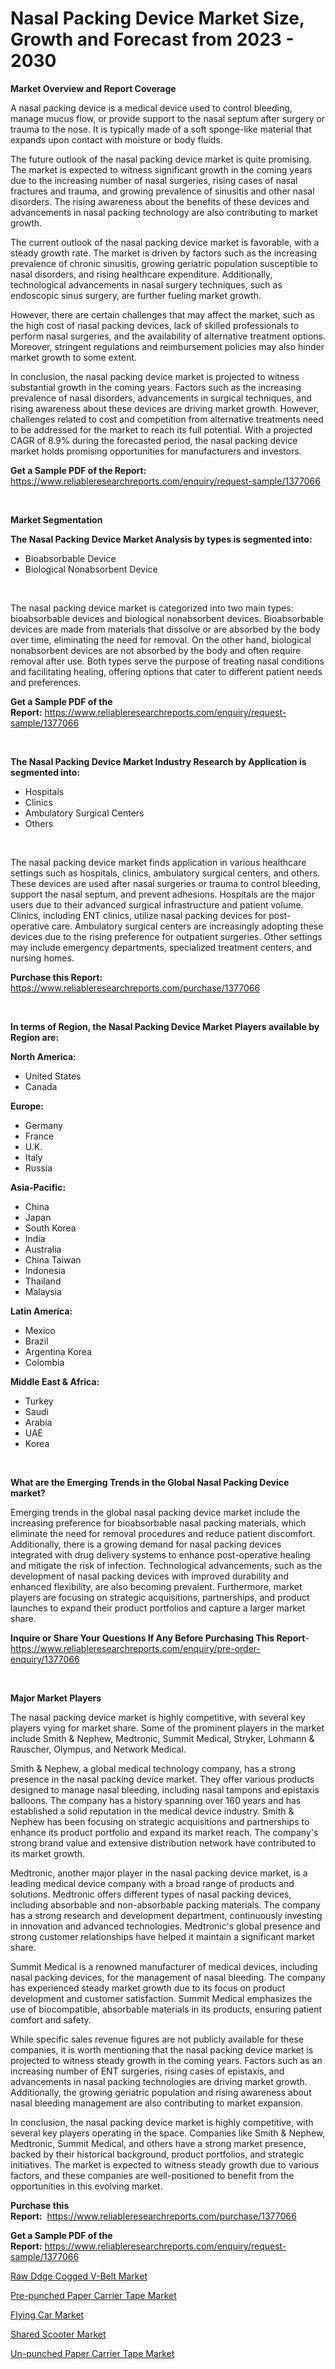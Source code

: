 <p><h1>Nasal Packing Device Market Size, Growth and Forecast from 2023 - 2030</h1></p><p><strong>Market Overview and Report Coverage</strong></p>
<p><p>A nasal packing device is a medical device used to control bleeding, manage mucus flow, or provide support to the nasal septum after surgery or trauma to the nose. It is typically made of a soft sponge-like material that expands upon contact with moisture or body fluids.</p><p>The future outlook of the nasal packing device market is quite promising. The market is expected to witness significant growth in the coming years due to the increasing number of nasal surgeries, rising cases of nasal fractures and trauma, and growing prevalence of sinusitis and other nasal disorders. The rising awareness about the benefits of these devices and advancements in nasal packing technology are also contributing to market growth.</p><p>The current outlook of the nasal packing device market is favorable, with a steady growth rate. The market is driven by factors such as the increasing prevalence of chronic sinusitis, growing geriatric population susceptible to nasal disorders, and rising healthcare expenditure. Additionally, technological advancements in nasal surgery techniques, such as endoscopic sinus surgery, are further fueling market growth.</p><p>However, there are certain challenges that may affect the market, such as the high cost of nasal packing devices, lack of skilled professionals to perform nasal surgeries, and the availability of alternative treatment options. Moreover, stringent regulations and reimbursement policies may also hinder market growth to some extent.</p><p>In conclusion, the nasal packing device market is projected to witness substantial growth in the coming years. Factors such as the increasing prevalence of nasal disorders, advancements in surgical techniques, and rising awareness about these devices are driving market growth. However, challenges related to cost and competition from alternative treatments need to be addressed for the market to reach its full potential. With a projected CAGR of 8.9% during the forecasted period, the nasal packing device market holds promising opportunities for manufacturers and investors.</p></p>
<p><strong>Get a Sample PDF of the Report:</strong> <a href="https://www.reliableresearchreports.com/enquiry/request-sample/1377066">https://www.reliableresearchreports.com/enquiry/request-sample/1377066</a></p>
<p>&nbsp;</p>
<p><strong>Market Segmentation</strong></p>
<p><strong>The Nasal Packing Device Market Analysis by types is segmented into:</strong></p>
<p><ul><li>Bioabsorbable Device</li><li>Biological Nonabsorbent Device</li></ul></p>
<p>&nbsp;</p>
<p><p>The nasal packing device market is categorized into two main types: bioabsorbable devices and biological nonabsorbent devices. Bioabsorbable devices are made from materials that dissolve or are absorbed by the body over time, eliminating the need for removal. On the other hand, biological nonabsorbent devices are not absorbed by the body and often require removal after use. Both types serve the purpose of treating nasal conditions and facilitating healing, offering options that cater to different patient needs and preferences.</p></p>
<p><strong>Get a Sample PDF of the Report:</strong>&nbsp;<a href="https://www.reliableresearchreports.com/enquiry/request-sample/1377066">https://www.reliableresearchreports.com/enquiry/request-sample/1377066</a></p>
<p>&nbsp;</p>
<p><strong>The Nasal Packing Device Market Industry Research by Application is segmented into:</strong></p>
<p><ul><li>Hospitals</li><li>Clinics</li><li>Ambulatory Surgical Centers</li><li>Others</li></ul></p>
<p>&nbsp;</p>
<p><p>The nasal packing device market finds application in various healthcare settings such as hospitals, clinics, ambulatory surgical centers, and others. These devices are used after nasal surgeries or trauma to control bleeding, support the nasal septum, and prevent adhesions. Hospitals are the major users due to their advanced surgical infrastructure and patient volume. Clinics, including ENT clinics, utilize nasal packing devices for post-operative care. Ambulatory surgical centers are increasingly adopting these devices due to the rising preference for outpatient surgeries. Other settings may include emergency departments, specialized treatment centers, and nursing homes.</p></p>
<p><strong>Purchase this Report:</strong>&nbsp; <a href="https://www.reliableresearchreports.com/purchase/1377066">https://www.reliableresearchreports.com/purchase/1377066</a></p>
<p>&nbsp;</p>
<p><strong>In terms of Region, the Nasal Packing Device Market Players available by Region are:</strong></p>
<p>
    <p> <strong> North America: </strong>
        <ul>
            <li>United States</li>
            <li>Canada</li>
        </ul>
        </p> 
    <p> <strong> Europe: </strong>
        <ul>
            <li>Germany</li>
            <li>France</li>
            <li>U.K.</li>
            <li>Italy</li>
            <li>Russia</li>
        </ul>
        </p> 
    <p> <strong> Asia-Pacific: </strong>
        <ul>
            <li>China</li>
            <li>Japan</li>
            <li>South Korea</li>
            <li>India</li>
            <li>Australia</li>
            <li>China Taiwan</li>
            <li>Indonesia</li>
            <li>Thailand</li>
            <li>Malaysia</li>
        </ul>
        </p> 
    <p> <strong> Latin America: </strong>
        <ul>
            <li>Mexico</li>
            <li>Brazil</li>
            <li>Argentina Korea</li>
            <li>Colombia</li>
        </ul>
        </p> 
    <p> <strong> Middle East & Africa: </strong>
        <ul>
            <li>Turkey</li>
            <li>Saudi</li>
            <li>Arabia</li>
            <li>UAE</li>
            <li>Korea</li>
        </ul>
    </p>
    </p>
<p>&nbsp;</p>
<p><strong>What are the Emerging Trends in the Global Nasal Packing Device market?</strong></p>
<p><p>Emerging trends in the global nasal packing device market include the increasing preference for bioabsorbable nasal packing materials, which eliminate the need for removal procedures and reduce patient discomfort. Additionally, there is a growing demand for nasal packing devices integrated with drug delivery systems to enhance post-operative healing and mitigate the risk of infection. Technological advancements, such as the development of nasal packing devices with improved durability and enhanced flexibility, are also becoming prevalent. Furthermore, market players are focusing on strategic acquisitions, partnerships, and product launches to expand their product portfolios and capture a larger market share.</p></p>
<p><strong>Inquire or Share Your Questions If Any Before Purchasing This Report</strong>- <a href="https://www.reliableresearchreports.com/enquiry/pre-order-enquiry/1377066">https://www.reliableresearchreports.com/enquiry/pre-order-enquiry/1377066</a></p>
<p>&nbsp;</p>
<p><strong>Major Market Players</strong></p>
<p><p>The nasal packing device market is highly competitive, with several key players vying for market share. Some of the prominent players in the market include Smith & Nephew, Medtronic, Summit Medical, Stryker, Lohmann & Rauscher, Olympus, and Network Medical.</p><p>Smith & Nephew, a global medical technology company, has a strong presence in the nasal packing device market. They offer various products designed to manage nasal bleeding, including nasal tampons and epistaxis balloons. The company has a history spanning over 160 years and has established a solid reputation in the medical device industry. Smith & Nephew has been focusing on strategic acquisitions and partnerships to enhance its product portfolio and expand its market reach. The company's strong brand value and extensive distribution network have contributed to its market growth.</p><p>Medtronic, another major player in the nasal packing device market, is a leading medical device company with a broad range of products and solutions. Medtronic offers different types of nasal packing devices, including absorbable and non-absorbable packing materials. The company has a strong research and development department, continuously investing in innovation and advanced technologies. Medtronic's global presence and strong customer relationships have helped it maintain a significant market share.</p><p>Summit Medical is a renowned manufacturer of medical devices, including nasal packing devices, for the management of nasal bleeding. The company has experienced steady market growth due to its focus on product development and customer satisfaction. Summit Medical emphasizes the use of biocompatible, absorbable materials in its products, ensuring patient comfort and safety.</p><p>While specific sales revenue figures are not publicly available for these companies, it is worth mentioning that the nasal packing device market is projected to witness steady growth in the coming years. Factors such as an increasing number of ENT surgeries, rising cases of epistaxis, and advancements in nasal packing technologies are driving market growth. Additionally, the growing geriatric population and rising awareness about nasal bleeding management are also contributing to market expansion.</p><p>In conclusion, the nasal packing device market is highly competitive, with several key players operating in the space. Companies like Smith & Nephew, Medtronic, Summit Medical, and others have a strong market presence, backed by their historical background, product portfolios, and strategic initiatives. The market is expected to witness steady growth due to various factors, and these companies are well-positioned to benefit from the opportunities in this evolving market.</p></p>
<p><strong>Purchase this Report:</strong>&nbsp;&nbsp;<a href="https://www.reliableresearchreports.com/purchase/1377066">https://www.reliableresearchreports.com/purchase/1377066</a></p>
<p></p>
<p><strong>Get a Sample PDF of the Report:</strong>&nbsp;<a href="https://www.reliableresearchreports.com/enquiry/request-sample/1377066">https://www.reliableresearchreports.com/enquiry/request-sample/1377066</a></p>
<p><p><a href="https://www.linkedin.com/pulse/raw-ddge-cogged-v-belt-market-insights-players-forecast-zos8e/">Raw Ddge Cogged V-Belt Market</a></p><p><a href="https://www.linkedin.com/pulse/decoding-pre-punched-paper-carrier-tape-market-deep-jqyie/">Pre-punched Paper Carrier Tape Market</a></p><p><a href="https://medium.com/@nyahmertz/flying-car-market-the-key-to-successful-business-strategy-forecast-till-2030-382deda8cf9f">Flying Car Market</a></p><p><a href="https://medium.com/@daveblock1987/shared-scooter-market-outlook-industry-overview-and-forecast-2023-to-2030-03c41d74106d">Shared Scooter Market</a></p><p><a href="https://www.linkedin.com/pulse/un-punched-paper-carrier-tape-market-size-growth-forecast-5c7fe/">Un-punched Paper Carrier Tape Market</a></p></p>